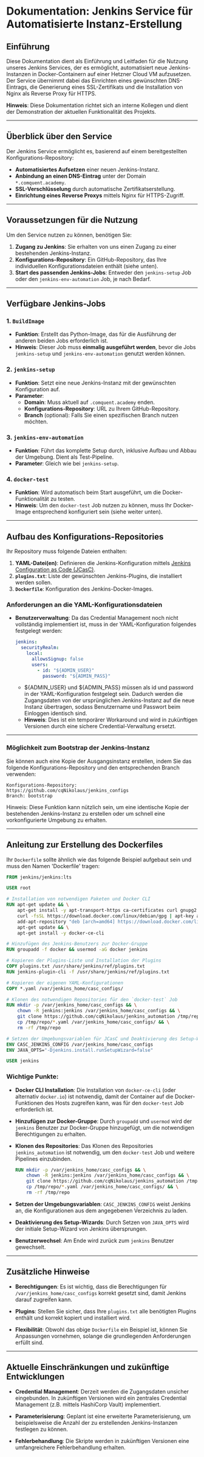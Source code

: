# Dokumentation: Jenkins Service für Automatisierte Instanz-Erstellung

## Einführung

Diese Dokumentation dient als Einführung und Leitfaden für die Nutzung unseres Jenkins Services, der es ermöglicht, automatisiert neue Jenkins-Instanzen in Docker-Containern auf einer Hetzner Cloud VM aufzusetzen. Der Service übernimmt dabei das Einrichten eines gewünschten DNS-Eintrags, die Generierung eines SSL-Zertifikats und die Installation von Nginx als Reverse Proxy für HTTPS.

**Hinweis**: Diese Dokumentation richtet sich an interne Kollegen und dient der Demonstration der aktuellen Funktionalität des Projekts.

---

## Überblick über den Service

Der Jenkins Service ermöglicht es, basierend auf einem bereitgestellten Konfigurations-Repository:

- **Automatisiertes Aufsetzen** einer neuen Jenkins-Instanz.
- **Anbindung an einen DNS-Eintrag** unter der Domain `*.comquent.academy`.
- **SSL-Verschlüsselung** durch automatische Zertifikatserstellung.
- **Einrichtung eines Reverse Proxys** mittels Nginx für HTTPS-Zugriff.

---

## Voraussetzungen für die Nutzung

Um den Service nutzen zu können, benötigen Sie:

1. **Zugang zu Jenkins**: Sie erhalten von uns einen Zugang zu einer bestehenden Jenkins-Instanz.
2. **Konfigurations-Repository**: Ein GitHub-Repository, das Ihre individuellen Konfigurationsdateien enthält (siehe unten).
3. **Start des passenden Jenkins-Jobs**: Entweder den `jenkins-setup` Job oder den `jenkins-env-automation` Job, je nach Bedarf.

---

## Verfügbare Jenkins-Jobs

### 1. **`BuildImage`**

- **Funktion**: Erstellt das Python-Image, das für die Ausführung der anderen beiden Jobs erforderlich ist.
- **Hinweis**: Dieser Job muss **einmalig ausgeführt werden**, bevor die Jobs `jenkins-setup` und `jenkins-env-automation` genutzt werden können.

### 2. **`jenkins-setup`**

- **Funktion**: Setzt eine neue Jenkins-Instanz mit der gewünschten Konfiguration auf.
- **Parameter**:
  - **Domain**: Muss aktuell auf `.comquent.academy` enden.
  - **Konfigurations-Repository**: URL zu Ihrem GitHub-Repository.
  - **Branch** (optional): Falls Sie einen spezifischen Branch nutzen möchten.

### 3. **`jenkins-env-automation`**

- **Funktion**: Führt das komplette Setup durch, inklusive Aufbau und Abbau der Umgebung. Dient als Test-Pipeline.
- **Parameter**: Gleich wie bei `jenkins-setup`.

### 4. **`docker-test`**

- **Funktion**: Wird automatisch beim Start ausgeführt, um die Docker-Funktionalität zu testen.
- **Hinweis**: Um den `docker-test` Job nutzen zu können, muss Ihr Docker-Image entsprechend konfiguriert sein (siehe weiter unten).
---

## Aufbau des Konfigurations-Repositories

Ihr Repository muss folgende Dateien enthalten:

1. **YAML-Datei(en)**: Definieren die Jenkins-Konfiguration mittels [Jenkins Configuration as Code (JCasC)](https://jenkins.io/projects/jcasc/).
2. **`plugins.txt`**: Liste der gewünschten Jenkins-Plugins, die installiert werden sollen.
3. **`Dockerfile`**: Konfiguration des Jenkins-Docker-Images.

### Anforderungen an die YAML-Konfigurationsdateien

- **Benutzerverwaltung**: Da das Credential Management noch nicht vollständig implementiert ist, muss in der YAML-Konfiguration folgendes festgelegt werden:

  ```yaml
  jenkins:
    securityRealm:
      local:
        allowsSignup: false
        users:
          - id: "${ADMIN_USER}"
            password: "${ADMIN_PASS}"
  ```

  - ${ADMIN_USER} und ${ADMIN_PASS} müssen als id und password in der YAML-Konfiguration festgelegt sein. Dadurch werden die Zugangsdaten von der ursprünglichen Jenkins-Instanz auf die neue Instanz übertragen, sodass Benutzername und Passwort beim Einloggen identisch sind.
  - **Hinweis**: Dies ist ein temporärer Workaround und wird in zukünftigen Versionen durch eine sichere Credential-Verwaltung ersetzt.
---
### Möglichkeit zum Bootstrap der Jenkins-Instanz

Sie können auch eine Kopie der Ausgangsinstanz erstellen, indem Sie das folgende Konfigurations-Repository und den entsprechenden Branch verwenden:

```
Konfigurations-Repository: https://github.com/cqNikolaus/jenkins_configs
Branch: bootstrap
```

Hinweis: Diese Funktion kann nützlich sein, um eine identische Kopie der bestehenden Jenkins-Instanz zu erstellen oder um schnell eine vorkonfigurierte Umgebung zu erhalten.



---

## Anleitung zur Erstellung des Dockerfiles

Ihr `Dockerfile` sollte ähnlich wie das folgende Beispiel aufgebaut sein und muss den Namen 'Dockerfile' tragen:

```dockerfile
FROM jenkins/jenkins:lts

USER root

# Installation von notwendigen Paketen und Docker CLI
RUN apt-get update && \
    apt-get install -y apt-transport-https ca-certificates curl gnupg2 software-properties-common && \
    curl -fsSL https://download.docker.com/linux/debian/gpg | apt-key add - && \
    add-apt-repository "deb [arch=amd64] https://download.docker.com/linux/debian $(lsb_release -cs) stable" && \
    apt-get update && \
    apt-get install -y docker-ce-cli

# Hinzufügen des Jenkins-Benutzers zur Docker-Gruppe
RUN groupadd -f docker && usermod -aG docker jenkins

# Kopieren der Plugins-Liste und Installation der Plugins
COPY plugins.txt /usr/share/jenkins/ref/plugins.txt
RUN jenkins-plugin-cli -f /usr/share/jenkins/ref/plugins.txt

# Kopieren der eigenen YAML-Konfigurationen
COPY *.yaml /var/jenkins_home/casc_configs/

# Klonen des notwendigen Repositories für den `docker-test` Job
RUN mkdir -p /var/jenkins_home/casc_configs && \
    chown -R jenkins:jenkins /var/jenkins_home/casc_configs && \
    git clone https://github.com/cqNikolaus/jenkins_automation /tmp/repo && \
    cp /tmp/repo/*.yaml /var/jenkins_home/casc_configs/ && \
    rm -rf /tmp/repo

# Setzen der Umgebungsvariablen für JCasC und Deaktivierung des Setup-Wizards
ENV CASC_JENKINS_CONFIG /var/jenkins_home/casc_configs
ENV JAVA_OPTS="-Djenkins.install.runSetupWizard=false"

USER jenkins
```

### Wichtige Punkte:

- **Docker CLI Installation**: Die Installation von `docker-ce-cli` (oder alternativ `docker.io`) ist notwendig, damit der Container auf die Docker-Funktionen des Hosts zugreifen kann, was für den `docker-test` Job erforderlich ist.

- **Hinzufügen zur Docker-Gruppe**: Durch `groupadd` und `usermod` wird der `jenkins` Benutzer zur Docker-Gruppe hinzugefügt, um die notwendigen Berechtigungen zu erhalten.

- **Klonen des Repositories**: Das Klonen des Repositories `jenkins_automation` ist notwendig, um den `docker-test` Job und weitere Pipelines einzubinden.

  ```dockerfile
  RUN mkdir -p /var/jenkins_home/casc_configs && \
      chown -R jenkins:jenkins /var/jenkins_home/casc_configs && \
      git clone https://github.com/cqNikolaus/jenkins_automation /tmp/repo && \
      cp /tmp/repo/*.yaml /var/jenkins_home/casc_configs/ && \
      rm -rf /tmp/repo
  ```

- **Setzen der Umgebungsvariablen**: `CASC_JENKINS_CONFIG` weist Jenkins an, die Konfigurationen aus dem angegebenen Verzeichnis zu laden.

- **Deaktivierung des Setup-Wizards**: Durch Setzen von `JAVA_OPTS` wird der initiale Setup-Wizard von Jenkins übersprungen.

- **Benutzerwechsel**: Am Ende wird zurück zum `jenkins` Benutzer gewechselt.


---

## Zusätzliche Hinweise

- **Berechtigungen**: Es ist wichtig, dass die Berechtigungen für `/var/jenkins_home/casc_configs` korrekt gesetzt sind, damit Jenkins darauf zugreifen kann.

- **Plugins**: Stellen Sie sicher, dass Ihre `plugins.txt` alle benötigten Plugins enthält und korrekt kopiert und installiert wird.

- **Flexibilität**: Obwohl das obige `Dockerfile` ein Beispiel ist, können Sie Anpassungen vornehmen, solange die grundlegenden Anforderungen erfüllt sind.

---

## Aktuelle Einschränkungen und zukünftige Entwicklungen

- **Credential Management**: Derzeit werden die Zugangsdaten unsicher eingebunden. In zukünftigen Versionen wird ein zentrales Credential Management (z.B. mittels HashiCorp Vault) implementiert.

- **Parameterisierung**: Geplant ist eine erweiterte Parameterisierung, um beispielsweise die Anzahl der zu erstellenden Jenkins-Instanzen festlegen zu können.

- **Fehlerbehandlung**: Die Skripte werden in zukünftigen Versionen eine umfangreichere Fehlerbehandlung erhalten.


